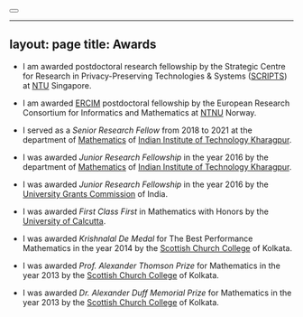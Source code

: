 <button id="theme-toggle" onclick="modeSwitcher()"></button>

---
layout: page
title: Awards
---
* I am awarded postdoctoral research fellowship by
  the Strategic Centre for Research in Privacy-Preserving Technologies & Systems ([SCRIPTS](https://www.ntu.edu.sg/scripts)) at [NTU](https://www.ntu.edu.sg) Singapore.

* I am awarded [ERCIM](https://www.ercim.eu) postdoctoral fellowship by 
  the European Research Consortium for Informatics and Mathematics at [NTNU](https://www.ntnu.no) Norway.
  
* I served as a _Senior Research Fellow_ from 2018 to 2021 at the department of [Mathematics](http://www.iitkgp.ac.in/department/MA) of 
  [Indian Institute of Technology Kharagpur](http://www.iitkgp.ac.in).  
  
* I was awarded _Junior Research Fellowship_ in the year 2016 by the department of [Mathematics](http://www.iitkgp.ac.in/department/MA) of 
  [Indian Institute of Technology Kharagpur](http://www.iitkgp.ac.in).
  
* I was awarded _Junior Research Fellowship_ in the year 2016 by the [University Grants Commission](https://www.ugc.ac.in/#) of India.  

* I was awarded _First Class First_ in Mathematics with Honors by the [University of Calcutta](http://www.caluniv.ac.in).   

* I was awarded _Krishnalal De Medal_ for The Best Performance Mathematics in the year 2014 by 
  the [Scottish Church College](https://www.scottishchurch.ac.in) of Kolkata.

* I was awarded _Prof. Alexander Thomson Prize_ for Mathematics in the year 2013 by 
  the [Scottish Church College](https://www.scottishchurch.ac.in) of Kolkata.
  
* I was awarded _Dr. Alexander Duff Memorial Prize_ for Mathematics in the year 2013 by 
  the [Scottish Church College](https://www.scottishchurch.ac.in) of Kolkata. 
